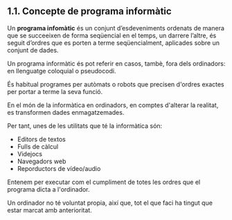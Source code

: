 ## 1.1. Concepte de programa informàtic
Un **programa infomàtic** és un conjunt d’esdeveniments ordenats de manera que se succeeixen de forma seqüencial en el temps, un darrere l’altre, és seguit d’ordres que es porten a terme seqüencialment, aplicades sobre un conjunt de dades.

Un programa informàtic és pot referir en casos, tambè, fora dels ordinadors: en llenguatge coloquial o pseudocodi.

És habitual programes per autòmats o robots que precisen d'ordres exactes per portar a terme la seva funció.

En el món de la informàtica en ordinadors, en comptes d'alterar la realitat, es transformen dades enmagatzemades.

Per tant, unes de les utilitats que té la informàtica són:

* Editors de textos
* Fulls de càlcul
* Videjocs
* Navegadors web
* Reporductors de vídeo/audio

Entenem per executar com el cumpliment de totes les ordres que el programa dicta a l'ordinador.

Un ordinador no té voluntat propia, així que, tot el que faci ha tingut que estar marcat amb anterioritat.
